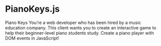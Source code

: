 # PianoKeys.js

Piano Keys
You’re a web developer who has been hired by a music education company.
This client wants you to create an interactive game to help their beginner-level piano students study. 
Create a piano player with DOM events in JavaScript!
